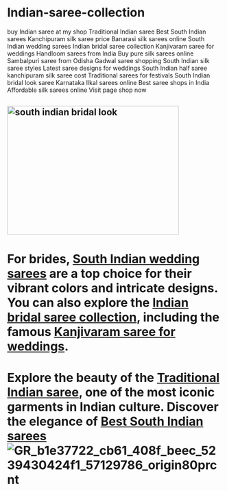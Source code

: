 # Indian-saree-collection
buy Indian saree at my shop
Traditional Indian saree
Best South Indian sarees
Kanchipuram silk saree price
Banarasi silk sarees online
South Indian wedding sarees
Indian bridal saree collection
Kanjivaram saree for weddings
Handloom sarees from India
Buy pure silk sarees online
Sambalpuri saree from Odisha
Gadwal saree shopping
South Indian silk saree styles
Latest saree designs for weddings
South Indian half saree
kanchipuram silk saree cost
Traditional sarees for festivals
South Indian bridal look saree
Karnataka Ilkal sarees online
Best saree shops in India
Affordable silk sarees online
Visit page shop now <h2>
<img src="https://d1ixo36kppfedg.cloudfront.net/faceview/ig/jh/b9c/fh/imgs/e0bcd228-ce96-4a40-b8f6-109aa1a7398b_57129786-xlgnm400x400.jpg?productId=P-32703340" alt="south indian bridal look" width="400" height="300">

<h1>For brides, <a href="https://myshopprime.com/product/beautiful-art-silk-pink-jacquard-saree-with-blouse-piece-for-women/1690007311">South Indian wedding sarees</a> are a top choice for their vibrant colors and intricate designs. You can also explore the <a href="https://myshopprime.com/product/beautiful-art-silk-pink-jacquard-saree-with-blouse-piece-for-women/1690007311">Indian bridal saree collection</a>, including the famous <a href="https://myshopprime.com/product/beautiful-art-silk-pink-jacquard-saree-with-blouse-piece-for-women/1690007311">Kanjivaram saree for weddings</a>.</h2>

<h1>Explore the beauty of the <a href="https://myshopprime.com/product/beautiful-art-silk-pink-jacquard-saree-with-blouse-piece-for-women/1690007311">Traditional Indian saree</a>, one of the most iconic garments in Indian culture. Discover the elegance of <a href="https://myshopprime.com/product/beautiful-art-silk-pink-jacquard-saree-with-blouse-piece-for-women/1690007311">Best South Indian sarees</a


![GR_b1e37722_cb61_408f_beec_5239430424f1_57129786_origin80prcnt](https://github.com/user-attachments/assets/e7ed8988-453b-4421-b84f-37c18a81f18e)





